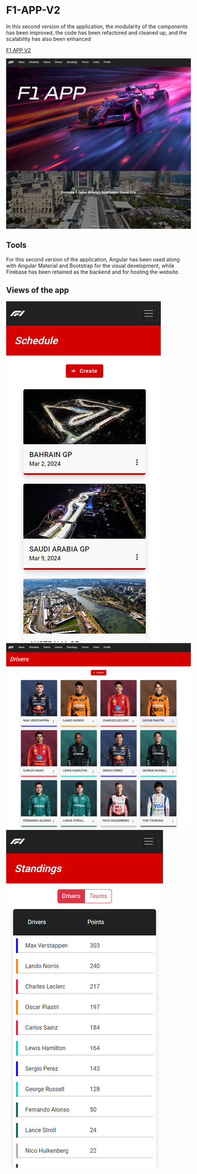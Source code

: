 # F1-APP-V2

In this second version of the application, the modularity of the components has been improved, the code has been refactored and cleaned up, 
and the scalability has also been enhanced

  [F1 APP V2](https://f1-app-v2.web.app/)

![alt text](https://github.com/Thaniel/f1-app-v2/blob/master/img/home.png)


## Tools

For this second version of the application, Angular has been used along with Angular Material and Bootstrap for the visual development, 
while Firebase has been retained as the backend and for hosting the website.

## Views of the app

![alt text](https://github.com/Thaniel/f1-app-v2/blob/master/img/schedule.png)
![alt text](https://github.com/Thaniel/f1-app-v2/blob/master/img/drivers.png)
![alt text](https://github.com/Thaniel/f1-app-v2/blob/master/img/table.png)